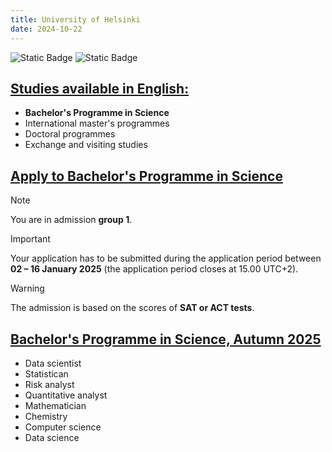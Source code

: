 ```yaml
---
title: University of Helsinki
date: 2024-10-22
---
```

![Static Badge](https://img.shields.io/badge/0ld-Camel-blue?link=https%3A%2F%2F0ldcamel.github.io%2Fblog) ![Static Badge](https://img.shields.io/badge/Camel-brightgreen?style=flat&logo=ocaml&logoColor=black&logoSize=auto&label=0ld&labelColor=abcdef&color=fedcba&cacheSeconds=3600&link=https%3A%2F%2F0ldcamel.github.io)  

## [Studies available in English:](https://www.helsinki.fi/en/admissions-and-education/international-students/studies-available-english)  
- **Bachelor's Programme in Science**
- International master's programmes
- Doctoral programmes
- Exchange and visiting studies

## [Apply to Bachelor's Programme in Science](https://www.helsinki.fi/en/admissions-and-education/apply-bachelors-and-masters-programmes/apply-bachelors-programme-science)  

> [!NOTE]
> You are in admission **group 1**.

> [!IMPORTANT]
> Your application has to be submitted during the application period between **02 – 16 January 2025** (the application period closes at 15.00 UTC+2).  

> [!WARNING]
> The admission is based on the scores of **SAT or ACT tests**.

## [Bachelor's Programme in Science, Autumn 2025](https://opintopolku.fi/konfo/en/toteutus/1.2.246.562.17.00000000000000024122)  
- Data scientist
- Statistican
- Risk analyst
- Quantitative analyst
- Mathematician
- Chemistry
- Computer science
- Data science
